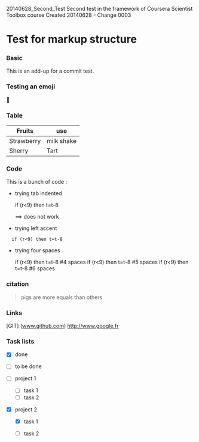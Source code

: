 20140628_Second_Test
Second test in the framework of Coursera Scientist Toolbox course
Created 20140628 - Change 0003

# Test for markup structure

### Basic

This is an add-up for a commit test.

### Testing an emoji 

:pineapple:

### Table

Fruits | use
------ | ---
Strawberry | milk shake
Sherry | Tart

### Code

This is a bunch of code :

* trying tab indented

  if (r<9) then t=t-8

  ==> does not work
  
* trying left accent

```
  if (r<9) then t=t-8
```

* trying four spaces

    if (r<9) then t=t-8 #4 spaces
     if (r<9) then t=t-8 #5 spaces
       if (r<9) then t=t-8 #6 spaces

### citation

> pigs are more equals than others

### Links

[GIT] (www.github.com)
http://www.google.fr

### Task lists

- [x] done
- [ ] to be done

- [ ] project 1
  - [ ] task 1
  - [ ] task 2
- [x] project 2
  - [x] task 1
  - [ ] task 2






